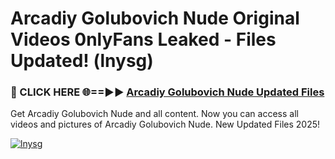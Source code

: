# Arcadiy Golubovich Nude Original Videos 0nlyFans Leaked - Files Updated! (lnysg)

<h3>🔴 CLICK HERE 🌐==►► <a href="https://tinyurl.com/y5r63du9" rel="nofollow">Arcadiy Golubovich Nude Updated Files</a></h3>

Get Arcadiy Golubovich Nude and all content. Now you can access all videos and pictures of Arcadiy Golubovich Nude. New Updated Files 2025!

[![lnysg](https://i.imgur.com/UVo9nyh.gif)](https://tinyurl.com/y5r63du9)